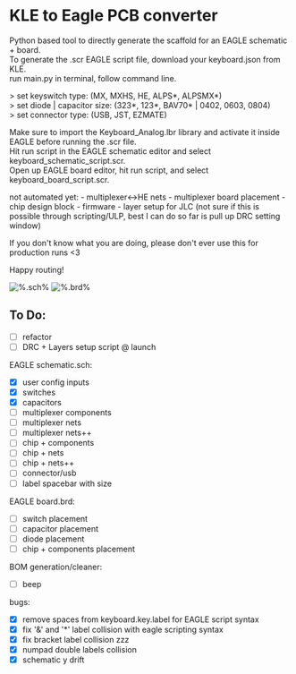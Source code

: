 # KLE to Eagle PCB converter

<p>Python based tool to directly generate the scaffold for an EAGLE schematic + board. <br>
To generate the .scr EAGLE script file, download your keyboard.json from KLE.<br>
run main.py in terminal, follow command line.<br>
</p>
<p>
> set keyswitch type:            (MX, MXHS, HE, ALPS*, ALPSMX*) <br>
> set diode | capacitor size:    (323*, 123*, BAV70* | 0402, 0603, 0804)<br>
> set connector type:            (USB, JST, EZMATE)<br>
</p>

<p> Make sure to import the Keyboard_Analog.lbr library and activate it inside EAGLE before running the .scr file. <br>
Hit run script in the EAGLE schematic editor and select keyboard_schematic_script.scr. <br>
Open up EAGLE board editor, hit run script, and select keyboard_board_script.scr.<br>
</p>

<p>
not automated yet: 
- multiplexer<->HE nets
- multiplexer board placement
- chip design block
- firmware
- layer setup for JLC (not sure if this is possible through scripting/ULP, best I can do so far is pull up DRC setting window)
</p>

<p>
If you don't know what you are doing, please don't ever use this for production runs <3

Happy routing!
</p>

![%.sch%](https://i.imgur.com/ZOlMPaJ.png)
![%.brd%](https://i.imgur.com/HAYMNlP.png)





## To Do:
- [ ] refactor
- [ ] DRC + Layers setup script @ launch

EAGLE schematic.sch:

- [x] user config inputs 
- [x] switches
- [x] capacitors
- [ ] multiplexer components
- [ ] multiplexer nets
- [ ] multiplexer nets++
- [ ] chip + components
- [ ] chip + nets
- [ ] chip + nets++
- [ ] connector/usb
- [ ] label spacebar with size

EAGLE board.brd:

- [ ] switch placement
- [ ] capacitor placement
- [ ] diode placement
- [ ] chip + components placement

 BOM generation/cleaner:
- [ ] beep

bugs:
- [x] remove spaces from keyboard.key.label for EAGLE script syntax
- [x] fix '&' and '*' label collision with eagle scripting syntax
- [x] fix bracket label collision zzz
- [x] numpad double labels collision
- [x] schematic y drift